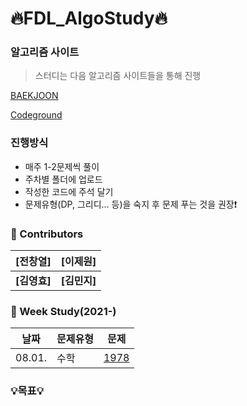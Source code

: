 # :fire:FDL_AlgoStudy:fire:

### 알고리즘 사이트

> 스터디는 다음 알고리즘 사이트들을 통해 진행

[BAEKJOON](https://www.acmicpc.net/)

[Codeground](https://www.codeground.org/)

###  진행방식 
- 매주 1-2문제씩 풀이
- 주차별 폴더에 업로드
- 작성한 코드에 주석 달기 
- 문제유형(DP, 그리디... 등)을 숙지 후 문제 푸는 것을 권장:exclamation:

### :rainbow: Contributors
| **[전창열]**  | **[이제원]**  | 
|:-------------------:|:-------------------:|
|   **[김영효]**   | **[김민지]** |

### :dart: Week Study(2021-)
| 날짜 | 문제유형      | 문제                                                         |
| ---- | ------------- | ------------------------------------------------------------ | 
| 08.01. |수학   |[1978](https://www.acmicpc.net/problem/1978) | 



### 💡목표💡 
